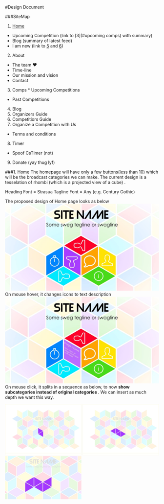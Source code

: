 #Design Document 

###SiteMap
1. [Home](#home-desc)
  * Upcoming Competition (link to [3](#upcoming comps) with summary)
  * Blog (summary of latest feed)
  * I am new (link to [5](#org-guide) and [6](#comp-guide))
2. About
  * The team ❤
  * Time-line 
  * Our mission and vision
  * Contact
3. Comps
  *<a name="upcoming comps"> Upcoming Competitions </a>
  * Past Competitions
4. Blog
5. <a name="org-guide"> Organizers Guide </a>
6. <a name="comp-guide"> Competitiors Guide </a>
7. Organize a Competition with Us
  * Terms and conditions
8. Timer
  * Spoof CsTimer (not)
9. Donate (yay thug lyf)

###<a name="home-desc">1. Home</a>
The homepage will have only a few buttons(less than 10) which will be the broadcast categories we can make. The current design is a tesselation of rhombi (which is a projected view of a cube) .

Heading Font = Strasua
Tagline Font = Any (e.g. Century Gothic) 

The proposed design of Home page looks as below
![Home Design](images/homedesign.png)
On mouse hover, it changes icons to text description
![Hover](images/hover.png)
On mouse click, it splits in a sequence as below, to now <b> show subcategories instead of original categories </b> . We can insert as much depth we want this way.

<img src="images/split1.png" width="250">
<img src="images/split2.png" width="250">
<img src="images/split3.png" width="250">

